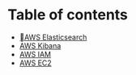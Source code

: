 # Table of contents

* [AWS Elasticsearch](README.md)
* [AWS Kibana](aws-kibana.md)
* [AWS IAM](aws-iam.md)
* [AWS EC2](aws-ec2.md)

